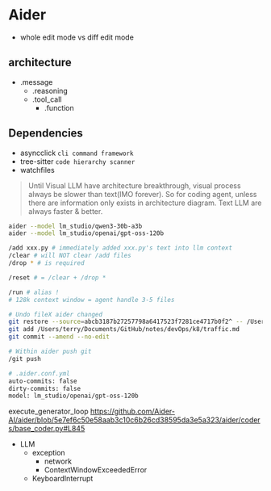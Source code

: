 # Aider

- whole edit mode vs diff edit mode

## architecture

- .message
  - .reasoning
  - .tool_call
    - .function

## Dependencies

- asyncclick `cli command framework`
- tree-sitter `code hierarchy scanner`
- watchfiles

> Until Visual LLM have architecture breakthrough, visual process always be slower than text(IMO forever). So for coding agent, unless there are information only exists in architecture diagram. Text LLM are always faster & better.

```bash
aider --model lm_studio/qwen3-30b-a3b
aider --model lm_studio/openai/gpt-oss-120b

/add xxx.py # immediately added xxx.py's text into llm context
/clear # will NOT clear /add files
/drop * # is required

/reset # = /clear + /drop *

/run # alias !
# 128k context window = agent handle 3-5 files

# Undo fileX aider changed
git restore --source=abcb3187b27257798a6417523f7281ce4717b0f2^ -- /Users/terry/Documents/GitHub/notes/devOps/k8/traffic.md
git add /Users/terry/Documents/GitHub/notes/devOps/k8/traffic.md
git commit --amend --no-edit

# Within aider push git
/git push

# .aider.conf.yml
auto-commits: false
dirty-commits: false
model: lm_studio/openai/gpt-oss-120b

```

execute_generator_loop
<https://github.com/Aider-AI/aider/blob/5e7ef6c50e58aab3c10c6b26cd38595da3e5a323/aider/coders/base_coder.py#L845>

- LLM
  - exception
    - network
    - ContextWindowExceededError
  - KeyboardInterrupt
